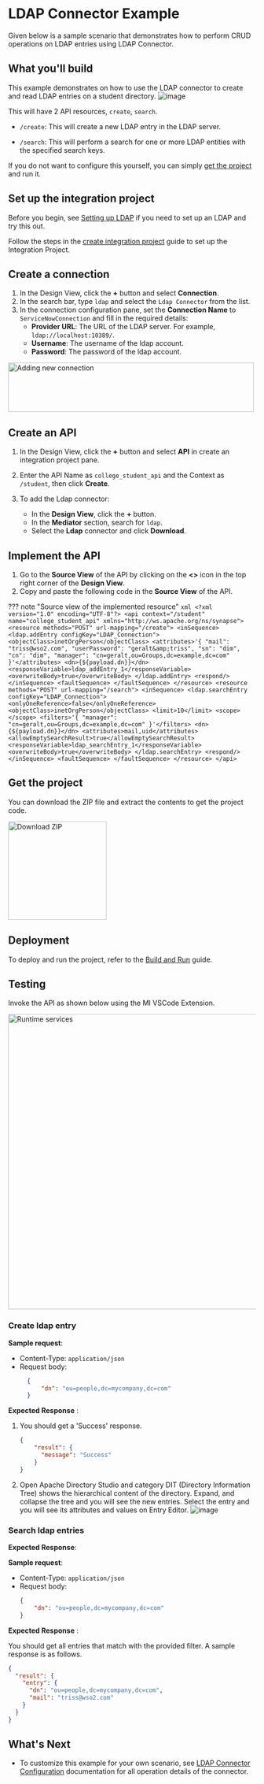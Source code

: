 # LDAP Connector Example

Given below is a sample scenario that demonstrates how to perform CRUD operations on LDAP entries using LDAP Connector.

## What you'll build

This example demonstrates on how to use the LDAP connector to create and read LDAP entries on a student directory. 
    ![image]({{base_path}}/assets/img/integrate/connectors/ldap_connector/ldap_connector_usecase.png)

This will have 2 API resources, `create`, `search`.

* `/create`: This will create a new LDAP entry in the LDAP server.

* `/search`: This will perform a search for one or more LDAP entities with the specified search keys.

If you do not want to configure this yourself, you can simply [get the project](#get-the-project) and run it.

## Set up the integration project

Before you begin, see [Setting up LDAP]({{base_path}}/reference/connectors/ldap-connector/setting-up-ldap/) if you need to set up an LDAP and try this out. 

Follow the steps in the [create integration project]({{base_path}}/develop/create-integration-project/) guide to set up the Integration Project.

## Create a connection

1. In the Design View, click the **+** button and select **Connection**.
2. In the search bar, type `ldap` and select the `Ldap Connector` from the list.
3. In the connection configuration pane, set the **Connection Name** to `ServiceNowConnection` and fill in the required details:
    - **Provider URL**: The URL of the LDAP server. For example, `ldap://localhost:10389/`.
    - **Username**: The username of the ldap account.
    - **Password**: The password of the ldap account.

<img src="{{base_path}}/assets/img/integrate/connectors/ldap_connector/add-new-connection.png" title="Adding new connection" height="100" width="500" alt="Adding new connection"/>

## Create an API

1. In the Design View, click the **+** button and select **API** in create an integration project pane.

2. Enter the API Name as `college_student_api` and the Context as `/student`, then click **Create**.

3. To add the Ldap connector:
    - In the **Design View**, click the **+** button.
    - In the **Mediator** section, search for `ldap`.
    - Select the **Ldap** connector and click **Download**.

## Implement the API
1. Go to the **Source View** of the API by clicking on the **<>** icon in the top right corner of the **Design View**.
2. Copy and paste the following code in the **Source View** of the API.

??? note "Source view of the implemented resource"
    ```xml
    <?xml version="1.0" encoding="UTF-8"?>
    <api context="/student" name="college_student_api" xmlns="http://ws.apache.org/ns/synapse">
        <resource methods="POST" url-mapping="/create">
            <inSequence>
                <ldap.addEntry configKey="LDAP_Connection">
                    <objectClass>inetOrgPerson</objectClass>
                    <attributes>'{
                    "mail": "triss@wso2.com",
                    "userPassword": "geralt&amp;triss",
                    "sn": "dim",
                    "cn": "dim",
                    "manager": "cn=geralt,ou=Groups,dc=example,dc=com"
                    }'</attributes>
                    <dn>{${payload.dn}}</dn>
                    <responseVariable>ldap_addEntry_1</responseVariable>
                    <overwriteBody>true</overwriteBody>
                </ldap.addEntry>
                <respond/>
            </inSequence>
            <faultSequence>
            </faultSequence>
        </resource>
        <resource methods="POST" url-mapping="/search">
            <inSequence>
                <ldap.searchEntry configKey="LDAP_Connection">
                    <onlyOneReference>false</onlyOneReference>
                    <objectClass>inetOrgPerson</objectClass>
                    <limit>10</limit>
                    <scope></scope>
                    <filters>'{
                    "manager": "cn=geralt,ou=Groups,dc=example,dc=com"
                    }'</filters>
                    <dn>{${payload.dn}}</dn>
                    <attributes>mail,uid</attributes>
                    <allowEmptySearchResult>true</allowEmptySearchResult>
                    <responseVariable>ldap_searchEntry_1</responseVariable>
                    <overwriteBody>true</overwriteBody>
                </ldap.searchEntry>
                <respond/>
            </inSequence>
            <faultSequence>
            </faultSequence>
        </resource>
    </api>
    ```

## Get the project

You can download the ZIP file and extract the contents to get the project code.

<a href="{{base_path}}/assets/attachments/connectors/ldap_connector_project.zip">
    <img src="{{base_path}}/assets/img/integrate/connectors/download-zip.png" width="200" alt="Download ZIP">
</a>

## Deployment

To deploy and run the project, refer to the [Build and Run]({{base_path}}/develop/deploy-artifacts/#build-and-run) guide.

## Testing

Invoke the API as shown below using the MI VSCode Extension.

<img src="{{base_path}}/assets/img/integrate/connectors/common/runtime-services.png" title="Runtime services" width="600" alt="Runtime services"/>

### Create ldap entry

**Sample request**:


- Content-Type: `application/json`
- Request body:
    ```json
      {
          "dn": "ou=people,dc=mycompany,dc=com"
      }
    ```

**Expected Response** :
1. You should get a 'Success' response.
   ```json
   {
       "result": {
         "message": "Success"
       }
   }
   ```
2. Open Apache Directory Studio and category DIT (Directory Information Tree) shows the hierarchical content of the
   directory. Expand, and collapse the tree and you will see the new entries. Select the entry and you will see its attributes
   and values on Entry Editor.
   ![image]({{base_path}}/assets/img/integrate/connectors/ldap_connector/directory-studio-view.png)


### Search ldap entries

**Expected Response**:

**Sample request**:

- Content-Type: `application/json`
- Request body:
    ```json
    {
        "dn": "ou=people,dc=mycompany,dc=com"
    } 
    ```

**Expected Response** :

You should get all entries that match with the provided filter. A sample response is as follows.
```json
{
  "result": {
    "entry": {
      "dn": "ou=people,dc=mycompany,dc=com",
      "mail": "triss@wso2.com"
    }
  }
}
```
## What's Next

* To customize this example for your own scenario, see [LDAP Connector Configuration]({{base_path}}/reference/connectors/ldap-connector/ldap-server-configuration/) documentation for all operation details of the connector.
